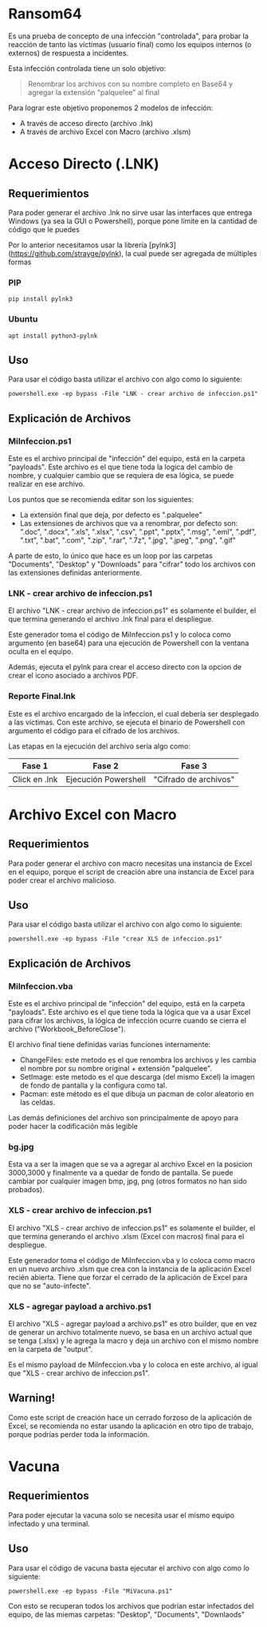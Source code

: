 # Ransom64

Es una prueba de concepto de una infección "controlada", para probar la reacción de tanto las víctimas (usuario final) como los equipos internos (o externos) de respuesta a incidentes.

Esta infección controlada tiene un solo objetivo:

> Renombrar los archivos con su nombre completo en Base64 y agregar la extensión "palquelee" al final

Para lograr este objetivo proponemos 2 modelos de infección:
- A través de acceso directo (archivo .lnk)
- A través de archivo Excel con Macro (archivo .xlsm)

# Acceso Directo (.LNK)

## Requerimientos

Para poder generar el archivo .lnk no sirve usar las interfaces que entrega Windows (ya sea la GUI o Powershell), porque pone límite en la cantidad de código que le puedes

Por lo anterior necesitamos usar la librería [pylnk3] (https://github.com/strayge/pylnk), la cual puede ser agregada de múltiples formas

### PIP
`pip install pylnk3`

### Ubuntu
`apt install python3-pylnk`

## Uso

Para usar el código basta utilizar el archivo con algo como lo siguiente:

`powershell.exe -ep bypass -File "LNK - crear archivo de infeccion.ps1"`

## Explicación de Archivos

### MiInfeccion.ps1

Este es el archivo principal de "infección" del equipo, está en la carpeta "payloads". Este archivo es el que tiene toda la logica del cambio de nombre, y cualquier cambio que se requiera de esa lógica, se puede realizar en ese archivo.

Los puntos que se recomienda editar son los siguientes:
- La extensión final que deja, por defecto es ".palquelee"
- Las extensiones de archivos que va a renombrar, por defecto son: ".doc", ".docx", ".xls", ".xlsx", ".csv", ".ppt", ".pptx", ".msg", ".eml", ".pdf", ".txt", ".bat", ".com", ".zip", ".rar", ".7z", ".jpg", ".jpeg", ".png", ".gif"

A parte de esto, lo único que hace es un loop por las carpetas "Documents", "Desktop" y "Downloads" para "cifrar" todo los archivos con las extensiones definidas anteriormente.

### LNK - crear archivo de infeccion.ps1

El archivo "LNK - crear archivo de infeccion.ps1" es solamente el builder, el que termina generando el archivo .lnk final para el despliegue. 

Este generador toma el código de MiInfeccion.ps1 y lo coloca como argumento (en base64) para una ejecución de Powershell con la ventana oculta en el equipo.

Además, ejecuta el pylnk para crear el acceso directo con la opcion de crear el icono asociado a archivos PDF.

### Reporte Final.lnk

Este es el archivo encargado de la infeccion, el cual debería ser desplegado a las víctimas. Con este archivo, se ejecuta el binario de Powershell con argumento el código para el cifrado de los archivos.

Las etapas en la ejecución del archivo sería algo como:

| Fase 1 | Fase 2 | Fase 3 |
| --- | --- | --- |
| Click en .lnk | Ejecución Powershell | "Cifrado de archivos" |

# Archivo Excel con Macro

## Requerimientos

Para poder generar el archivo con macro necesitas una instancia de Excel en el equipo, porque el script de creación abre una instancia de Excel para poder crear el archivo malicioso.

## Uso

Para usar el código basta utilizar el archivo con algo como lo siguiente:

`powershell.exe -ep bypass -File "crear XLS de infeccion.ps1"`

## Explicación de Archivos

### MiInfeccion.vba

Este es el archivo principal de "infección" del equipo, está en la carpeta "payloads". Este archivo es el que tiene toda la lógica que va a usar Excel para cifrar los archivos, la lógica de infección ocurre cuando se cierra el archivo ("Workbook_BeforeClose").

El archivo final tiene definidas varias funciones internamente:
- ChangeFiles: este metodo es el que renombra los archivos y les cambia el nombre por su nombre original + extensión "palquelee".
- SetImage: este metodo es el que descarga (del mismo Excel) la imagen de fondo de pantalla y la configura como tal.
- Pacman: este método es el que dibuja un pacman de color aleatorio en las celdas.

Las demás definiciones del archivo son principalmente de apoyo para poder hacer la codificación más legible

### bg.jpg

Esta va a ser la imagen que se va a agregar al archivo Excel en la posicion 3000,3000 y finalmente va a quedar de fondo de pantalla. Se puede cambiar por cualquier imagen bmp, jpg, png (otros formatos no han sido probados).

### XLS - crear archivo de infeccion.ps1

El archivo "XLS - crear archivo de infeccion.ps1" es solamente el builder, el que termina generando el archivo .xlsm (Excel con macros) final para el despliegue. 

Este generador toma el código de MiInfeccion.vba y lo coloca como macro en un nuevo archivo .xlsm que crea con la instancia de la aplicación Excel recién abierta. Tiene que forzar el cerrado de la aplicación de Excel para que no se "auto-infecte".

### XLS - agregar payload a archivo.ps1

El archivo "XLS - agregar payload a archivo.ps1" es otro builder, que en vez de generar un archivo totalmente nuevo, se basa en un archivo actual que se tenga (.xlsx) y le agrega la macro y deja un archivo con el mismo nombre en la carpeta de "output".

Es el mismo payload de MiInfeccion.vba y lo coloca en este archivo, al igual que "XLS - crear archivo de infeccion.ps1".

## Warning!

Como este script de creación hace un cerrado forzoso de la aplicación de Excel, se recomienda no estar usando la aplicación en otro tipo de trabajo, porque podrías perder toda la información.

# Vacuna

## Requerimientos

Para poder ejecutar la vacuna solo se necesita usar el mismo equipo infectado y una terminal.

## Uso

Para usar el código de vacuna basta ejecutar el archivo con algo como lo siguiente:

`powershell.exe -ep bypass -File "MiVacuna.ps1"`

Con esto se recuperan todos los archivos que podrían estar infectados del equipo, de las miemas carpetas: "Desktop", "Documents", "Downlaods"
